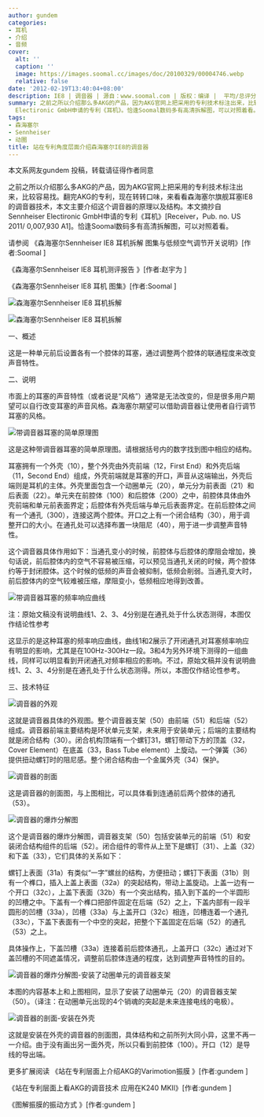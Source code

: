 ```yaml
---
author: gundem
categories:
- 耳机
- 介绍
- 音频
cover:
  alt: ''
  caption: ''
  image: https://images.soomal.cc/images/doc/20100329/00004746.webp
  relative: false
date: '2012-02-19T13:40:04+08:00'
description: IE8 | 调音器 | 源自：www.soomal.com | 版权：编译 |  平均/总评分：10.00/120
summary: 之前之所以介绍那么多AKG的产品，因为AKG官网上把采用的专利技术标注出来，比较容易找。翻完AKG的专利，现在转转口味，来看看森海塞尔旗舰耳塞IE8的调音器技术，本文主要介绍这个调音器的原理以及结构。本文摘抄自Sennheiser
  Electironic GmbH申请的专利《耳机》。恰逢Soomal数码多有高清拆解图，可以对照着看。
tags:
- 森海塞尔
- Sennheiser
- 动圈
title: 站在专利角度层面介绍森海塞尔IE8的调音器
---
```


本文系网友gundem 投稿，转载请征得作者同意



之前之所以介绍那么多AKG的产品，因为AKG官网上把采用的专利技术标注出来，比较容易找。翻完AKG的专利，现在转转口味，来看看森海塞尔旗舰耳塞IE8的调音器技术，本文主要介绍这个调音器的原理以及结构。本文摘抄自Sennheiser Electironic GmbH申请的专利《耳机》[Receiver，Pub. no. US 2011/ 0,007,930 A1]。恰逢Soomal数码多有高清拆解图，可以对照着看。



请参阅
《森海塞尔Sennheiser IE8 耳机拆解 图集与低频空气调节开关说明》[作者:Soomal ]

《森海塞尔Sennheiser IE8 耳机测评报告 》[作者:赵宇为 ]

《森海塞尔Sennheiser IE8 耳机 图集》[作者:Soomal ]



![森海塞尔Sennheiser IE8 耳机拆解](https://images.soomal.cc/images/doc/20100329/00004747.webp)



![森海塞尔Sennheiser IE8 耳机拆解](https://images.soomal.cc/images/doc/20100329/00004748.webp)



一、概述



这是一种单元前后设置各有一个腔体的耳塞，通过调整两个腔体的联通程度来改变声音特性。



二、说明



市面上的耳塞的声音特性（或者说是“风格”）通常是无法改变的，但是很多用户期望可以自行改变耳塞的声音风格。森海塞尔期望可以借助调音器让使用者自行调节耳塞的风格。



![带调音器耳塞的简单原理图](https://images.soomal.cc/images/doc/20120219/00016895.webp)



这是这种带调音器耳塞的简单原理图。请根据括号内的数字找到图中相应的结构。



耳塞拥有一个外壳（10），整个外壳由外壳前端（12，First End）和外壳后端（11，Second End）组成，外壳前端就是耳塞的开口，声音从这端输出，外壳后端则是耳机的主体。外壳里面包含一个动圈单元（20），单元分为前表面（21）和后表面（22）。单元夹在前腔体（100）和后腔体（200）之中，前腔体具体由外壳前端和单元前表面界定；后腔体有外壳后端与单元后表面界定。在前后腔体之间有一个通孔（300），连接这两个腔体。开口之上有一个闭合结构（30），用于调整开口的大小。在通孔处可以选择布置一块阻尼（40），用于进一步调整声音特性。



这个调音器具体作用如下：当通孔变小的时候，前腔体与后腔体的摩阻会增加，换句话说，前后腔体内的空气不容易被压缩，可以预见当通孔关闭的时候，两个腔体约等于封闭腔体。这个时候的低频的声音会被抑制，低频会削弱。当通孔变大时，前后腔体内的空气较难被压缩，摩阻变小，低频相应地得到改善。



![带调音器耳塞的频率响应曲线](https://images.soomal.cc/images/doc/20120219/00016896.webp)

注：原始文稿没有说明曲线1、2、3、4分别是在通孔处于什么状态测得，本图仅作结论性参考



这显示的是这种耳塞的频率响应曲线，曲线1和2展示了开闭通孔对耳塞频率响应有明显的影响，尤其是在100Hz-300Hz一段。3和4为另外环境下测得的一组曲线，同样可以明显看到开闭通孔对频率相应的影响。不过，原始文稿并没有说明曲线1、2、3、4分别是在通孔处于什么状态测得。所以，本图仅作结论性参考。



三、技术特征



![调音器的外观](https://images.soomal.cc/images/doc/20120219/00016897.webp)



这就是调音器具体的外观图。整个调音器支架（50）由前端（51）和后端（52）组成。调音器前端主要结构是环状单元支架，未来用于安装单元；后端的主要结构就是闭合结构（30）。闭合机构顶端有一个螺钉31，螺钉带动下方的顶盖（32，Cover Element）在底盖（33，Bass Tube element）上旋动。一个弹簧（36）提供扭动螺钉时的阻尼感。整个闭合结构由一个金属外壳（34）保护。



![调音器的剖面](https://images.soomal.cc/images/doc/20120219/00016898.webp)



这是调音器的剖面图，与上图相比，可以具体看到连通前后两个腔体的通孔（53）。



![调音器的爆炸分解图](https://images.soomal.cc/images/doc/20120219/00016899.webp)



这个是调音器的爆炸分解图，调音器支架（50）包括安装单元的前端（51）和安装闭合结构组件的后端（52）。闭合组件的零件从上至下是螺钉（31）、上盖（32）和下盖（33），它们具体的关系如下：



螺钉上表面（31a）有类似“一字”螺丝的结构，方便扭动；螺钉下表面（31b）则有一个榫口，插入上盖上表面（32a）的突起结构，带动上盖旋动。上盖一边有一个开口（32c），上盖下表面（32b）有一个突出结构，插入到下盖的一个半圆形的凹槽之中。下盖有一个榫口把部件固定在后端（52）之上，下盖内部有一段半圆形的凹槽（33a），凹槽（33a）与上盖开口（32c）相连，凹槽连着一个通孔（33c），下盖下表面有一个中空的突起，把整个下盖固定在后端（52）的通孔（53）之上。



具体操作上，下盖凹槽（33a）连接着前后腔体通孔，上盖开口（32c）通过对下盖凹槽的不同遮盖情况，调整前后腔体连通的程度，达到调整声音特性的目的。



![调音器的爆炸分解图-安装了动圈单元的调音器支架](https://images.soomal.cc/images/doc/20120219/00016900.webp)



本图的内容基本上和上图相同，显示了安装了动圈单元（20）的调音器支架（50）。（译注：在动圈单元出现的4个销魂的突起是未来连接电线的电极）。



![调音器的剖面-安装在外壳](https://images.soomal.cc/images/doc/20120219/00016901.webp)



这就是安装在外壳的调音器的剖面图，具体结构和之前所列大同小异，这里不再一一介绍。由于没有画出另一面外壳，所以只看到前腔体（100）。开口（12）是导线的导出端。



更多扩展阅读
《站在专利层面上介绍AKG的Varimotion振膜 》[作者:gundem ]

《站在专利层面上看AKG的调音技术 应用在K240 MKII》[作者:gundem ]

《图解振膜的振动方式 》[作者:gundem ]
